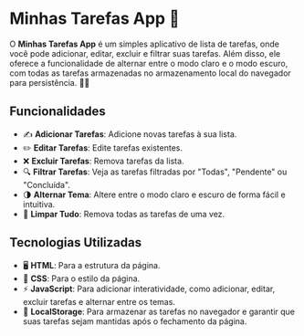 # Minhas Tarefas App 📝

O **Minhas Tarefas App** é um simples aplicativo de lista de tarefas, onde você pode adicionar, editar, excluir e filtrar suas tarefas. Além disso, ele oferece a funcionalidade de alternar entre o modo claro e o modo escuro, com todas as tarefas armazenadas no armazenamento local do navegador para persistência. 🌙🌞

## Funcionalidades

- ✍️ **Adicionar Tarefas**: Adicione novas tarefas à sua lista.
- ✏️ **Editar Tarefas**: Edite tarefas existentes.
- ❌ **Excluir Tarefas**: Remova tarefas da lista.
- 🔍 **Filtrar Tarefas**: Veja as tarefas filtradas por "Todas", "Pendente" ou "Concluída".
- 🌗 **Alternar Tema**: Altere entre o modo claro e escuro de forma fácil e intuitiva.
- 🧹 **Limpar Tudo**: Remova todas as tarefas de uma vez.

## Tecnologias Utilizadas

- 🖥️ **HTML**: Para a estrutura da página.
- 🎨 **CSS**: Para o estilo da página.
- ⚡ **JavaScript**: Para adicionar interatividade, como adicionar, editar, excluir tarefas e alternar entre os temas.
- 💾 **LocalStorage**: Para armazenar as tarefas no navegador e garantir que suas tarefas sejam mantidas após o fechamento da página.
